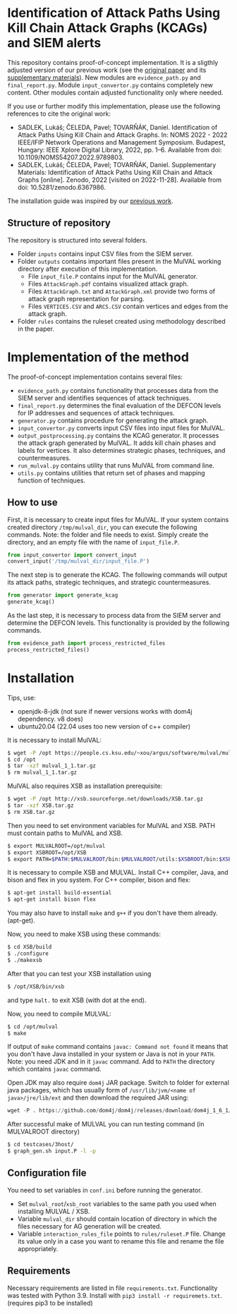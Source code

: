 # Identification of Attack Paths Using Kill Chain Attack Graphs (KCAGs) and SIEM alerts

This repository contains proof-of-concept implementation. It is a sligthly adjusted
version of our previous work (see the [original paper](https://doi.org/10.1109/NOMS54207.2022.9789803) and its 
[supplementary materials](https://doi.org/10.5281/zenodo.6367986)). New modules are
`evidence_path.py` and `final_report.py`. Module `input_convertor.py` contains completely new content. Other modules
contain adjusted functionality only where needed.

If you use or further modify this implementation, please use 
the following references to cite the original work:
* SADLEK, Lukáš; ČELEDA, Pavel; TOVARŇÁK, Daniel. Identification of Attack Paths Using Kill Chain and Attack Graphs.
In: NOMS 2022 - 2022 IEEE/IFIP Network Operations and Management Symposium. Budapest, Hungary: IEEE Xplore Digital
Library, 2022, pp. 1–6. Available from doi: 10.1109/NOMS54207.2022.9789803.
* SADLEK, Lukáš; ČELEDA, Pavel; TOVARŇÁK, Daniel. Supplementary Materials: Identification of Attack Paths Using Kill Chain
and Attack Graphs [online]. Zenodo, 2022 [visited on 2022-11-28].
Available from doi: 10.5281/zenodo.6367986.

The installation guide was inspired by our 
[previous work](https://www.muni.cz/en/research/publications/1724737).

## Structure of repository
The repository is structured into several folders. 
* Folder `inputs` contains input CSV files from the SIEM server. 
* Folder `outputs` contains important files present in the MulVAL working directory after execution of this 
implementation.
  * File `input_file.P` contains input for the MulVAL generator.
  * Files `AttackGraph.pdf` contains visualized attack graph.
  * Files `AttackGraph.txt` and `AttackGraph.xml` provide two forms of attack graph representation 
  for parsing.
  * Files `VERTICES.CSV` and `ARCS.CSV` contain vertices and edges from the attack graph.
* Folder `rules` contains the ruleset created using methodology described in the paper.

# Implementation of the method
The proof-of-concept implementation contains several files:
* `evidence_path.py` contains functionality that processes data from the SIEM server and
identifies sequences of attack techniques.
* `final_report.py` determines the final evaluation of the DEFCON levels for IP addresses and
sequences of attack techniques.
* `generator.py` contains procedure for generating the attack graph.
* `input_convertor.py` converts input CSV files into input files 
for MulVAL.
* `output_postprocessing.py` contains the KCAG generator. 
It processes the attack graph generated by MulVAL. It adds kill chain phases and labels for vertices. It also determines strategic phases, techniques,
and countermeasures.
* `run_mulval.py` contains utility that runs MulVAL from command line.
* `utils.py` contains utilities that return set of phases and mapping function of techniques.


## How to use
First, it is necessary to create input files for MulVAL. 
If your system contains created directory `/tmp/mulval_dir`, you can 
execute the following commands.
Note: the folder and file needs to exist.
Simply create the directory, and an empty file with the name of `input_file.P`.

```python
from input_convertor import convert_input
convert_input('/tmp/mulval_dir/input_file.P')
```

The next step is to generate the KCAG. The following commands will
output its attack paths, strategic techniques, and 
strategic countermeasures.

```python
from generator import generate_kcag
generate_kcag()
```

As the last step, it is necessary to process data from the SIEM server and determine
the DEFCON levels. This functionality is provided by the following commands.

```python
from evidence_path import process_restricted_files
process_restricted_files()
```

# Installation

Tips, use:
- openjdk-8-jdk (not sure if newer versions works with dom4j dependency. v8 does)
- ubuntu20.04 (22.04 uses too new version of c++ compiler)


It is necessary to install MulVAL:
```bash
$ wget -P /opt https://people.cs.ksu.edu/~xou/argus/software/mulval/mulval_1_1.tar.gz
$ cd /opt
$ tar -xzf mulval_1_1.tar.gz
$ rm mulval_1_1.tar.gz
```

MulVAL also requires XSB as installation prerequisite:
```bash
$ wget -P /opt http://xsb.sourceforge.net/downloads/XSB.tar.gz
$ tar -xzf XSB.tar.gz
$ rm XSB.tar.gz
```

Then you need to set environment variables for MulVAL and XSB. PATH must contain
paths to MulVAL and XSB.
```bash
$ export MULVALROOT=/opt/mulval
$ export XSBROOT=/opt/XSB
$ export PATH=$PATH:$MULVALROOT/bin:$MULVALROOT/utils:$XSBROOT/bin:$XSBROOT/build
```

It is necessary to compile XSB and MULVAL.
Install C++ compiler, Java, and bison and flex in you system. 
For C++ compiler, bison and flex:
```bash
$ apt-get install build-essential
$ apt-get install bison flex
```
You may also have to install `make` and `g++` if you don't have them already. (apt-get).


Now, you need to make XSB using these commands: 
```bash
$ cd XSB/build
$ ./configure
$ ./makexsb
```


After that you can test your XSB installation using
```bash
$ /opt/XSB/bin/xsb
```
and type `halt.` to exit XSB (with dot at the end).

Now, you need to compile MULVAL:
```bash
$ cd /opt/mulval
$ make
```

If output of `make` command contains `javac: Command not found` it means that you don't have Java installed in your
system or Java is not in your `PATH`. Note: you need JDK and in it `javac` command. Add to `PATH` the directory which
contains `javac` command. 

Open JDK may also require `dom4j` JAR package. Switch to folder for external java packages, 
which has usually form of `/usr/lib/jvm/<name of java>/jre/lib/ext` and then download the required JAR using:

```python
wget -P . https://github.com/dom4j/dom4j/releases/download/dom4j_1_6_1/dom4j-1.6.1.jar
```

After successful make of MULVAL you can run testing command (in MULVALROOT directory)
```bash
$ cd testcases/3host/
$ graph_gen.sh input.P -l -p
```

## Configuration file

You need to set variables in `conf.ini` before running the generator. 

* Set `mulval_root`/`xsb_root` variables to the same path you used when installing MULVAL / XSB. 
* Variable `mulval_dir` should contain location of directory in which the files necessary for AG generation will be created.
* Variable `interaction_rules_file` points to `rules/ruleset.P` file. Change its value only 
in a case you want to rename this file and rename the file appropriately.

## Requirements

Necessary requirements are listed in file `requirements.txt`. Functionality was 
tested with Python 3.9.
Install with `pip3 install -r requiremets.txt`. (requires pip3 to be installed)
